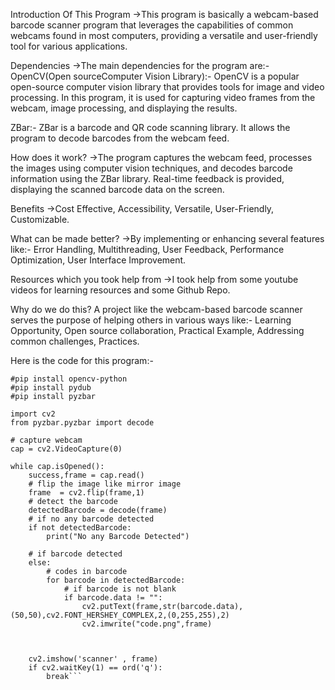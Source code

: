 Introduction Of This Program
->This program is basically a webcam-based barcode scanner program that leverages the capabilities of common webcams found in most computers, providing a versatile and user-friendly tool for various applications.

Dependencies
->The main dependencies for the program are:-
OpenCV(Open sourceComputer Vision Library):- OpenCV is a popular open-source computer vision library that provides tools for image and video processing. In this program, it is used for capturing video frames from the webcam, image processing, and displaying the results.

ZBar:- ZBar is a barcode and QR code scanning library. It allows the program to decode barcodes from the webcam feed.

How does it work?
->The program captures the webcam feed, processes the images using computer vision techniques, and decodes barcode information using the ZBar library. Real-time feedback is provided, displaying the scanned barcode data on the screen.

Benefits
->Cost Effective, Accessibility, Versatile, User-Friendly, Customizable.

What can be made better?
->By implementing or enhancing several features like:- Error Handling, Multithreading, User Feedback, Performance Optimization, User Interface Improvement.

Resources which you took help from
->I took help from some youtube videos for learning resources and some Github Repo.

Why do we do this?
A project like the webcam-based barcode scanner serves the purpose of helping others in various ways like:- Learning Opportunity, Open source collaboration, Practical Example, Addressing common challenges, Practices.


Here is the code for this program:-

```# using packages 
#pip install opencv-python 
#pip install pydub 
#pip install pyzbar 

import cv2
from pyzbar.pyzbar import decode

# capture webcam 
cap = cv2.VideoCapture(0)

while cap.isOpened():
    success,frame = cap.read()
    # flip the image like mirror image 
    frame  = cv2.flip(frame,1)
    # detect the barcode 
    detectedBarcode = decode(frame)
    # if no any barcode detected 
    if not detectedBarcode:
        print("No any Barcode Detected")
    
    # if barcode detected 
    else:
        # codes in barcode 
        for barcode in detectedBarcode:
            # if barcode is not blank 
            if barcode.data != "":
                cv2.putText(frame,str(barcode.data),(50,50),cv2.FONT_HERSHEY_COMPLEX,2,(0,255,255),2)
                cv2.imwrite("code.png",frame)
                


    cv2.imshow('scanner' , frame)
    if cv2.waitKey(1) == ord('q'):
        break```
